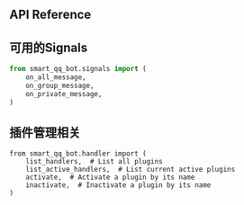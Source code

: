 API Reference
-------------------


## 可用的Signals

```python
from smart_qq_bot.signals import (
    on_all_message,
    on_group_message,
    on_private_message,
)
```

## 插件管理相关

```
from smart_qq_bot.handler import (
    list_handlers,  # List all plugins
    list_active_handlers,  # List current active plugins
    activate,  # Activate a plugin by its name
    inactivate,  # Inactivate a plugin by its name
)
```